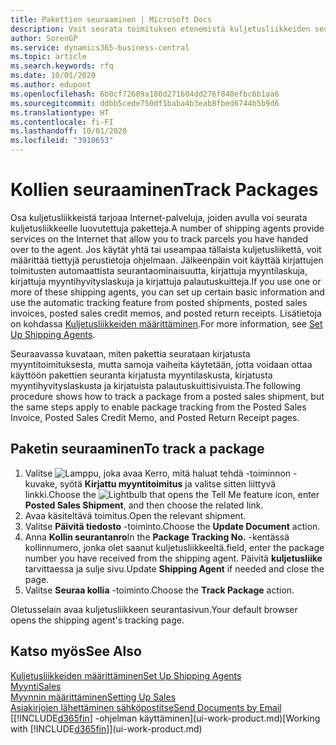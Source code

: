 ```yaml
---
title: Pakettien seuraaminen | Microsoft Docs
description: Voit seurata toimituksen etenemistä kuljetusliikkeiden seurantapalvelun avulla.
author: SorenGP
ms.service: dynamics365-business-central
ms.topic: article
ms.search.keywords: rfq
ms.date: 10/01/2020
ms.author: edupont
ms.openlocfilehash: 6b0cf72609a180d271604dd276f840efbc6b1aa6
ms.sourcegitcommit: ddbb5cede750df1baba4b3eab8fbed6744b5b9d6
ms.translationtype: HT
ms.contentlocale: fi-FI
ms.lasthandoff: 10/01/2020
ms.locfileid: "3910653"
---
```

# <a name="track-packages"></a><span data-ttu-id="7f8a7-103">Kollien seuraaminen</span><span class="sxs-lookup"><span data-stu-id="7f8a7-103">Track Packages</span></span>

<span data-ttu-id="7f8a7-104">Osa kuljetusliikkeistä tarjoaa Internet-palveluja, joiden avulla voi seurata kuljetusliikkeelle luovutettuja paketteja.</span><span class="sxs-lookup"><span data-stu-id="7f8a7-104">A number of shipping agents provide services on the Internet that allow you to track parcels you have handed over to the agent.</span></span> <span data-ttu-id="7f8a7-105">Jos käytät yhtä tai useampaa tällaista kuljetusliikettä, voit määrittää tiettyjä perustietoja ohjelmaan. Jälkeenpäin voit käyttää kirjattujen toimitusten automaattista seurantaominaisuutta, kirjattuja myyntilaskuja, kirjattuja myyntihyvityslaskuja ja kirjattuja palautuskuitteja.</span><span class="sxs-lookup"><span data-stu-id="7f8a7-105">If you use one or more of these shipping agents, you can set up certain basic information and use the automatic tracking feature from posted shipments, posted sales invoices, posted sales credit memos, and posted return receipts.</span></span> <span data-ttu-id="7f8a7-106">Lisätietoja on kohdassa [Kuljetusliikkeiden määrittäminen](sales-how-to-set-up-shipping-agents.md).</span><span class="sxs-lookup"><span data-stu-id="7f8a7-106">For more information, see [Set Up Shipping Agents](sales-how-to-set-up-shipping-agents.md).</span></span>  

<span data-ttu-id="7f8a7-107">Seuraavassa kuvataan, miten pakettia seurataan kirjatusta myyntitoimituksesta, mutta samoja vaiheita käytetään, jotta voidaan ottaa käyttöön pakettien seuranta kirjatusta myyntilaskusta, kirjatusta myyntihyvityslaskusta ja kirjatuista palautuskuittisivuista.</span><span class="sxs-lookup"><span data-stu-id="7f8a7-107">The following procedure shows how to track a package from a posted sales shipment, but the same steps apply to enable package tracking from the Posted Sales Invoice, Posted Sales Credit Memo, and Posted Return Receipt pages.</span></span>  

## <a name="to-track-a-package"></a><span data-ttu-id="7f8a7-108">Paketin seuraaminen</span><span class="sxs-lookup"><span data-stu-id="7f8a7-108">To track a package</span></span>

1. <span data-ttu-id="7f8a7-109">Valitse ![Lamppu, joka avaa Kerro, mitä haluat tehdä -toiminnon](media/ui-search/search_small.png "Kerro, mitä haluat tehdä") -kuvake, syötä **Kirjattu myyntitoimitus** ja valitse sitten liittyvä linkki.</span><span class="sxs-lookup"><span data-stu-id="7f8a7-109">Choose the ![Lightbulb that opens the Tell Me feature](media/ui-search/search_small.png "Tell me what you want to do") icon, enter **Posted Sales Shipment**, and then choose the related link.</span></span>
2. <span data-ttu-id="7f8a7-110">Avaa käsiteltävä toimitus.</span><span class="sxs-lookup"><span data-stu-id="7f8a7-110">Open the relevant shipment.</span></span>
3. <span data-ttu-id="7f8a7-111">Valitse **Päivitä tiedosto** -toiminto.</span><span class="sxs-lookup"><span data-stu-id="7f8a7-111">Choose the **Update Document** action.</span></span>
4. <span data-ttu-id="7f8a7-112">Anna **Kollin seurantanro**</span><span class="sxs-lookup"><span data-stu-id="7f8a7-112">In the **Package Tracking No.**</span></span> <span data-ttu-id="7f8a7-113">-kentässä kollinnumero, jonka olet saanut kuljetusliikkeeltä.</span><span class="sxs-lookup"><span data-stu-id="7f8a7-113">field, enter the package number you have received from the shipping agent.</span></span> <span data-ttu-id="7f8a7-114">Päivitä **kuljetusliike** tarvittaessa ja sulje sivu.</span><span class="sxs-lookup"><span data-stu-id="7f8a7-114">Update **Shipping Agent** if needed and close the page.</span></span>
5. <span data-ttu-id="7f8a7-115">Valitse **Seuraa kollia** -toiminto.</span><span class="sxs-lookup"><span data-stu-id="7f8a7-115">Choose the **Track Package** action.</span></span>

<span data-ttu-id="7f8a7-116">Oletusselain avaa kuljetusliikkeen seurantasivun.</span><span class="sxs-lookup"><span data-stu-id="7f8a7-116">Your default browser opens the shipping agent's tracking page.</span></span>

## <a name="see-also"></a><span data-ttu-id="7f8a7-117">Katso myös</span><span class="sxs-lookup"><span data-stu-id="7f8a7-117">See Also</span></span>

[<span data-ttu-id="7f8a7-118">Kuljetusliikkeiden määrittäminen</span><span class="sxs-lookup"><span data-stu-id="7f8a7-118">Set Up Shipping Agents</span></span>](sales-how-to-set-up-shipping-agents.md)  
[<span data-ttu-id="7f8a7-119">Myynti</span><span class="sxs-lookup"><span data-stu-id="7f8a7-119">Sales</span></span>](sales-manage-sales.md)  
[<span data-ttu-id="7f8a7-120">Myynnin määrittäminen</span><span class="sxs-lookup"><span data-stu-id="7f8a7-120">Setting Up Sales</span></span>](sales-setup-sales.md)  
[<span data-ttu-id="7f8a7-121">Asiakirjojen lähettäminen sähköpostitse</span><span class="sxs-lookup"><span data-stu-id="7f8a7-121">Send Documents by Email</span></span>](ui-how-send-documents-email.md)  
<span data-ttu-id="7f8a7-122">[[!INCLUDE[d365fin](includes/d365fin_md.md)] -ohjelman käyttäminen](ui-work-product.md)</span><span class="sxs-lookup"><span data-stu-id="7f8a7-122">[Working with [!INCLUDE[d365fin](includes/d365fin_md.md)]](ui-work-product.md)</span></span>
